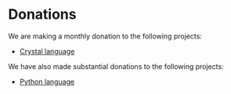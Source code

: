 # Donations

We are making a monthly donation to the following projects:

- [Crystal language](https://opencollective.com/crystal-lang)

We have also made substantial donations to the following projects:

- [Python language](https://www.python.org/sponsors/application/)

